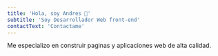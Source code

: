 ```yaml
---
title: 'Hola, soy Andres 👋'
subtitle: 'Soy Desarrollador Web front-end'
contactText: 'Contactame'
---
```


Me especializo en construir paginas y aplicaciones web de alta calidad.
